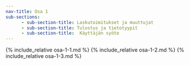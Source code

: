 ```yaml
---
nav-title: Osa 1
sub-sections:
      - sub-section-title: Laskutoimitukset ja muuttujat
      - sub-section-title: Tulostus ja tietotyypit
      - sub-section-title:  Käyttäjän syöte
---
```


{% include_relative osa-1-1.md %}
{% include_relative osa-1-2.md %}
{% include_relative osa-1-3.md %}